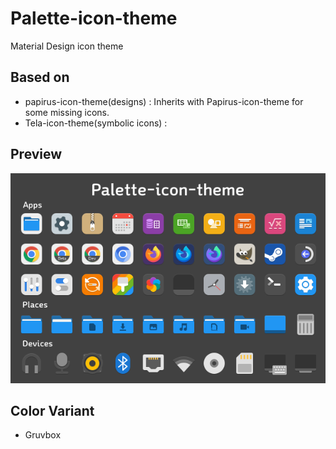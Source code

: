 # Palette-icon-theme
Material Design icon theme

## Based on

* papirus-icon-theme(designs) : Inherits with Papirus-icon-theme for some missing icons.
* Tela-icon-theme(symbolic icons) : 

## Preview

![preview](images/icon-preview.png)

## Color Variant

* Gruvbox
